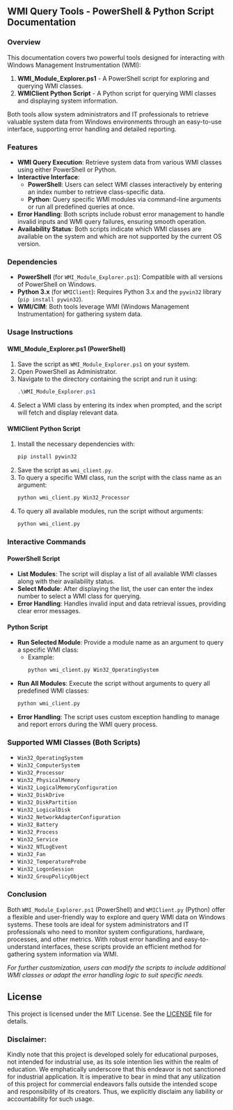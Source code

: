 ## WMI Query Tools - PowerShell & Python Script Documentation

### Overview
This documentation covers two powerful tools designed for interacting with Windows Management Instrumentation (WMI):  
1. **WMI_Module_Explorer.ps1** - A PowerShell script for exploring and querying WMI classes.  
2. **WMIClient Python Script** - A Python script for querying WMI classes and displaying system information.

Both tools allow system administrators and IT professionals to retrieve valuable system data from Windows environments through an easy-to-use interface, supporting error handling and detailed reporting.

### Features
- **WMI Query Execution**: Retrieve system data from various WMI classes using either PowerShell or Python.
- **Interactive Interface**:
  - **PowerShell**: Users can select WMI classes interactively by entering an index number to retrieve class-specific data.
  - **Python**: Query specific WMI modules via command-line arguments or run all predefined queries at once.
- **Error Handling**: Both scripts include robust error management to handle invalid inputs and WMI query failures, ensuring smooth operation.
- **Availability Status**: Both scripts indicate which WMI classes are available on the system and which are not supported by the current OS version.

### Dependencies
- **PowerShell** (for `WMI_Module_Explorer.ps1`): Compatible with all versions of PowerShell on Windows.
- **Python 3.x** (for `WMIClient`): Requires Python 3.x and the `pywin32` library (`pip install pywin32`).
- **WMI/CIM**: Both tools leverage WMI (Windows Management Instrumentation) for gathering system data.

### Usage Instructions

#### **WMI_Module_Explorer.ps1 (PowerShell)**
1. Save the script as `WMI_Module_Explorer.ps1` on your system.
2. Open PowerShell as Administrator.
3. Navigate to the directory containing the script and run it using:
   ```powershell
   .\WMI_Module_Explorer.ps1
   ```
4. Select a WMI class by entering its index when prompted, and the script will fetch and display relevant data.

#### **WMIClient Python Script**
1. Install the necessary dependencies with:
   ```bash
   pip install pywin32
   ```
2. Save the script as `wmi_client.py`.
3. To query a specific WMI class, run the script with the class name as an argument:
   ```bash
   python wmi_client.py Win32_Processor
   ```
4. To query all available modules, run the script without arguments:
   ```bash
   python wmi_client.py
   ```

### Interactive Commands

#### **PowerShell Script**  
- **List Modules**: The script will display a list of all available WMI classes along with their availability status.
- **Select Module**: After displaying the list, the user can enter the index number to select a WMI class for querying.
- **Error Handling**: Handles invalid input and data retrieval issues, providing clear error messages.

#### **Python Script**  
- **Run Selected Module**: Provide a module name as an argument to query a specific WMI class:
  - Example:
    ```bash
    python wmi_client.py Win32_OperatingSystem
    ```
- **Run All Modules**: Execute the script without arguments to query all predefined WMI classes:
  ```bash
  python wmi_client.py
  ```
- **Error Handling**: The script uses custom exception handling to manage and report errors during the WMI query process.

### Supported WMI Classes (Both Scripts)
- `Win32_OperatingSystem`
- `Win32_ComputerSystem`
- `Win32_Processor`
- `Win32_PhysicalMemory`
- `Win32_LogicalMemoryConfiguration`
- `Win32_DiskDrive`
- `Win32_DiskPartition`
- `Win32_LogicalDisk`
- `Win32_NetworkAdapterConfiguration`
- `Win32_Battery`
- `Win32_Process`
- `Win32_Service`
- `Win32_NTLogEvent`
- `Win32_Fan`
- `Win32_TemperatureProbe`
- `Win32_LogonSession`
- `Win32_GroupPolicyObject`

### Conclusion
Both `WMI_Module_Explorer.ps1` (PowerShell) and `WMIClient.py` (Python) offer a flexible and user-friendly way to explore and query WMI data on Windows systems. These tools are ideal for system administrators and IT professionals who need to monitor system configurations, hardware, processes, and other metrics. With robust error handling and easy-to-understand interfaces, these scripts provide an efficient method for gathering system information via WMI. 

*For further customization, users can modify the scripts to include additional WMI classes or adapt the error handling logic to suit specific needs.*

## **License**
This project is licensed under the MIT License. See the [LICENSE](LICENSE) file for details.

### **Disclaimer:**
Kindly note that this project is developed solely for educational purposes, not intended for industrial use, as its sole intention lies within the realm of education. We emphatically underscore that this endeavor is not sanctioned for industrial application. It is imperative to bear in mind that any utilization of this project for commercial endeavors falls outside the intended scope and responsibility of its creators. Thus, we explicitly disclaim any liability or accountability for such usage.
